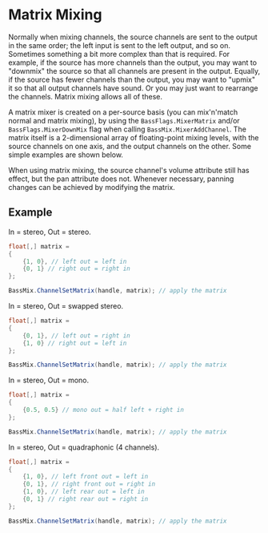 # Matrix Mixing
Normally when mixing channels, the source channels are sent to the output in the same order;
the left input is sent to the left output, and so on.
Sometimes something a bit more complex than that is required.
For example, if the source has more channels than the output, you may want to "downmix" the source so that all channels are present in the output.
Equally, if the source has fewer channels than the output, you may want to "upmix" it so that all output channels have sound.
Or you may just want to rearrange the channels.
Matrix mixing allows all of these.

A matrix mixer is created on a per-source basis (you can mix'n'match normal and matrix mixing), by using the `BassFlags.MixerMatrix` and/or `BassFlags.MixerDownMix` flag when calling `BassMix.MixerAddChannel`.
The matrix itself is a 2-dimensional array of floating-point mixing levels, with the source channels on one axis, and the output channels on the other.
Some simple examples are shown below.

When using matrix mixing, the source channel's volume attribute still has effect, but the pan attribute does not.
Whenever necessary, panning changes can be achieved by modifying the matrix.

## Example
In = stereo, Out = stereo.
```csharp
float[,] matrix =
{
    {1, 0}, // left out = left in
    {0, 1} // right out = right in
};

BassMix.ChannelSetMatrix(handle, matrix); // apply the matrix
```

In = stereo, Out = swapped stereo.
```csharp
float[,] matrix =
{
    {0, 1}, // left out = right in
    {1, 0} // right out = left in
};

BassMix.ChannelSetMatrix(handle, matrix); // apply the matrix
```

In = stereo, Out = mono.
```csharp
float[,] matrix =
{
    {0.5, 0.5} // mono out = half left + right in
};

BassMix.ChannelSetMatrix(handle, matrix); // apply the matrix
```

In = stereo, Out = quadraphonic (4 channels).
```csharp
float[,] matrix =
{
    {1, 0}, // left front out = left in
    {0, 1}, // right front out = right in
    {1, 0}, // left rear out = left in
    {0, 1} // right rear out = right in
};

BassMix.ChannelSetMatrix(handle, matrix); // apply the matrix
```
